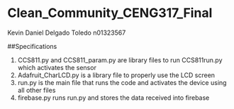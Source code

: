 # Clean_Community_CENG317_Final

Kevin Daniel Delgado Toledo   n01323567  


##Specifications 
1. CCS811.py and CCS811_param.py are library files to run CCS811run.py which activates the sensor
2. Adafruit_CharLCD.py is a library file to properly use the LCD screen
3. run.py is the main file that runs the code and activates the device using all other files
4. firebase.py runs run.py and stores the data received into firebase
